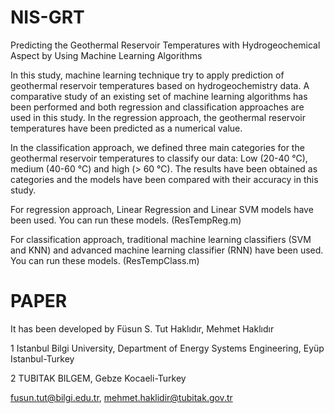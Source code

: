 # NIS-GRT

Predicting the Geothermal Reservoir Temperatures with Hydrogeochemical Aspect by Using Machine Learning Algorithms 

In this study,  machine learning technique try to apply prediction of geothermal reservoir temperatures based on hydrogeochemistry data. A comparative study of an existing set of machine learning algorithms has been performed and both regression and classification approaches are used in this study. In the regression approach, the geothermal reservoir temperatures have been predicted as a numerical value. 

In the classification approach, we defined three main categories for the geothermal reservoir temperatures to  classify our data: Low (20-40 °C), medium (40-60 °C) and high (> 60 °C). The results have been obtained as categories and the models have been compared with their accuracy in this study.

For regression approach, Linear Regression and Linear SVM models have been used. You can run these models. (ResTempReg.m)

For classification approach, traditional machine learning classifiers (SVM and KNN) and advanced machine learning classifier (RNN) have been used. You can run these models. (ResTempClass.m)

# PAPER

It has been developed by Füsun S. Tut Haklıdır,  Mehmet Haklıdır

1 Istanbul Bilgi University, Department of Energy Systems Engineering, Eyüp Istanbul-Turkey

2 TUBITAK BILGEM, Gebze Kocaeli-Turkey

fusun.tut@bilgi.edu.tr, mehmet.haklidir@tubitak.gov.tr
